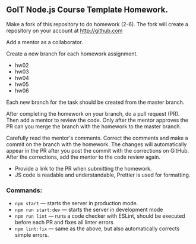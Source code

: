## GoIT Node.js Course Template Homework.

Make a fork of this repository to do homework (2-6). The fork will create a repository on your account at http://github.com

Add a mentor as a collaborator.

Create a new branch for each homework assignment.

- hw02
- hw03
- hw04
- hw05
- hw06

Each new branch for the task should be created from the master branch.

After completing the homework on your branch, do a pull request (PR). Then add a mentor to review the code. Only after the mentor approves the PR can you merge the branch with the homework to the master branch.

Carefully read the mentor's comments. Correct the comments and make a commit on the branch with the homework. The changes will automatically appear in the PR after you post the commit with the corrections on GitHub. After the corrections, add the mentor to the code review again.

- Provide a link to the PR when submitting the homework.
- JS code is readable and understandable, Prettier is used for formatting.

### Commands:

- `npm start` &mdash; starts the server in production mode.
- `npm run start:dev` &mdash; starts the server in development mode
- `npm run lint` &mdash; runs a code checker with ESLint, should be executed before each PR and fixes all linter errors
- `npm lint:fix` &mdash; same as the above, but also automatically corrects simple errors.